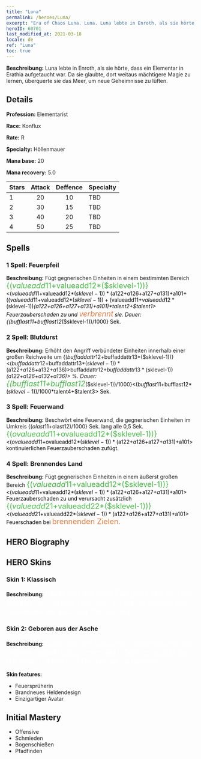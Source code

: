 ```yaml
---
title: "Luna"
permalink: /heroes/Luna/
excerpt: "Era of Chaos Luna. Luna. Luna lebte in Enroth, als sie hörte, dass ein Elementar in Erathia aufgetaucht war. Da sie glaubte, dort weitaus mächtigere Magie zu lernen, überquerte sie das Meer, um neue Geheimnisse zu lüften."
heroID: 60701
last_modified_at: 2021-03-18
locale: de
ref: "Luna"
toc: true
---
```

 **Beschreibung:** Luna lebte in Enroth, als sie hörte, dass ein Elementar in Erathia aufgetaucht war. Da sie glaubte, dort weitaus mächtigere Magie zu lernen, überquerte sie das Meer, um neue Geheimnisse zu lüften.
## Details
 **Profession:** Elementarist

 **Race:** Konflux

 **Rate:** R

 **Specialty:** Höllenmauer

 **Mana base:** 20

 **Mana recovery:** 5.0


  | Stars   |     Attack     |    Deffence    |      Specialty     |
  |---------|:---------------:|:---------------:|--------------------|
  |    1    | 20 | 10 | TBD |
  |    2    | 30 | 15 | TBD |
  |    3    | 40 | 20 | TBD |
  |    4    | 50 | 25 | TBD |

## Spells
### 1 Spell: Feuerpfeil
 **Beschreibung:** Fügt gegnerischen Einheiten in einem bestimmten Bereich <span style="color: #48b946;font-size:20px">{($valueadd11+$valueadd12*($sklevel-1))}</span><span style="color: black"><($valueadd11+$valueadd12*($sklevel-1))*($a122+$a126+$a127+$a131)+$a101+(($valueadd11+$valueadd12*($sklevel-1))+($valueadd11+$valueadd12*($sklevel-1))*($a122+$a126+$a127+$a131)+$a101)*$talent2+$talent1> Feuerzauberschaden zu und <span style="color: #e07c44;font-size:20px">verbrennt</span><span style="color: black"> sie. Dauer: {($bufflast11+$bufflast12*($sklevel-1))/1000} Sek.

### 2 Spell: Blutdurst
 **Beschreibung:** Erhöht den Angriff verbündeter Einheiten innerhalb einer großen Reichweite um {($buffaddattr12+$buffaddattr13*($sklevel-1))}<($buffaddattr12+$buffaddattr13*($sklevel-1))*($a122+$a126+$a132+$a136)> % und den Lebensentzug um {($buffaddattr22+$buffaddattr23*($sklevel-1))}<($buffaddattr12+$buffaddattr13*($sklevel-1))*($a122+$a126+$a132+$a136)> %. Dauer: <span style="color: #48b946;font-size:20px">{($bufflast11+$bufflast12*($sklevel-1))/1000}</span><span style="color: black"><($bufflast11+$bufflast12*($sklevel-1))/1000*$talent4+$talent3> Sek.

### 3 Spell: Feuerwand
 **Beschreibung:** Beschwört eine Feuerwand, die gegnerischen Einheiten im Umkreis {($olast11+$olast12)/1000} Sek. lang alle 0,5 Sek. <span style="color: #48b946;font-size:20px">{($ovalueadd11+$ovalueadd12*($sklevel-1))}</span><span style="color: black"><($ovalueadd11+$ovalueadd12*($sklevel-1))*($a122+$a126+$a127+$a131)+$a101> kontinuierlichen Feuerzauberschaden zufügt.

### 4 Spell: Brennendes Land
 **Beschreibung:** Fügt gegnerischen Einheiten in einem äußerst großen Bereich <span style="color: #48b946;font-size:20px">{($valueadd11+$valueadd12*($sklevel-1))}</span><span style="color: black"><($valueadd11+$valueadd12*($sklevel-1))*($a122+$a126+$a127+$a131)+$a101> Feuerzauberschaden zu und verursacht zusätzlich <span style="color: #48b946;font-size:20px">{($valueadd21+$valueadd22*($sklevel-1))}</span><span style="color: black"><($valueadd21+$valueadd22*($sklevel-1))*($a122+$a126+$a127+$a131)+$a101> Feuerschaden bei <span style="color: #e07c44;font-size:20px">brennenden Zielen.</span><span style="color: black">


## HERO Biography

## HERO Skins
### Skin 1: **Klassisch**

 **Beschreibung:** <span style="color: #ffffff;font-size:20px">Feuer war die erste Fähigkeit, die sich die Sterblichen nutzbar machten. Es diente sowohl dem Überleben als auch der Zerstörung.</span>


### Skin 2: **Geboren aus der Asche**

 **Beschreibung:** <span style="color: #ffffff;font-size:20px">Luna war von tödlichen Flammen umringt, entkam jedoch völlig unversehrt. Seither besitzt sie die Macht, Kälte und Dunkelheit zu bannen.</span>

 **Skin features:** 

   - Feuersprüherin
   - Brandneues Heldendesign
   - Einzigartiger Avatar


## Initial Mastery
   - Offensive
   - Schmieden
   - Bogenschießen
   - Pfadfinden
